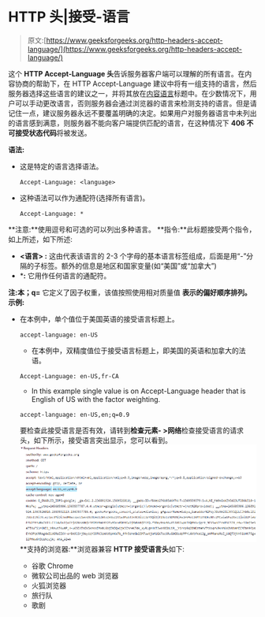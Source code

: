 # HTTP 头|接受-语言

> 原文:[https://www.geeksforgeeks.org/http-headers-accept-language/](https://www.geeksforgeeks.org/http-headers-accept-language/)

这个 **HTTP Accept-Language 头**告诉服务器客户端可以理解的所有语言。在内容协商的帮助下，在 HTTP Accept-Language 建议中将有一组支持的语言，然后服务器选择这些语言的建议之一，并将其放在[内容语言](https://www.geeksforgeeks.org/http-headers-content-language/)标题中。在少数情况下，用户可以手动更改语言，否则服务器会通过浏览器的语言来检测支持的语言。但是请记住一点，建议服务器永远不要覆盖明确的决定。如果用户对服务器语言中未列出的语言感到满意，则服务器不能向客户端提供匹配的语言，在这种情况下 **406 不可接受状态代码**将被发送。

**语法:**

*   这是特定的语言选择语法。

    ```
    Accept-Language: <language>
    ```

*   这种语法可以作为通配符(选择所有语言)。

    ```
    Accept-Language: *
    ```

**注意:**使用逗号和可选的可以列出多种语言。
**指令:**此标题接受两个指令，如上所述，如下所述:

*   **<语言> :** 这由代表该语言的 2-3 个字母的基本语言标签组成，后面是用“-”分隔的子标签。额外的信息是地区和国家变量(如“美国”或“加拿大”)
*   ***:** 它用作任何语言的通配符。

**注:**本**；q=** 它定义了因子权重，该值按照使用相对质量值
**表示的偏好顺序排列。示例:**

*   在本例中，单个值位于美国英语的接受语言标题上。

    ```
    accept-language: en-US
    ```

    *   在本例中，双精度值位于接受语言标题上，即美国的英语和加拿大的法语。

    ```
    Accept-Language: en-US,fr-CA
    ```

    *   In this example single value is on Accept-Language header that is English of US with the factor weighting.

    ```
    accept-language: en-US,en;q=0.9
    ```

    要检查此接受语言是否有效，请转到**检查元素- >网络**检查接受语言的请求头，如下所示，接受语言突出显示，您可以看到。
    ![](img/ab1e807012db73137ee3755638604eca.png)
    **支持的浏览器:**浏览器兼容 **HTTP 接受语言头**如下:

    *   谷歌 Chrome
    *   微软公司出品的 web 浏览器
    *   火狐浏览器
    *   旅行队
    *   歌剧
